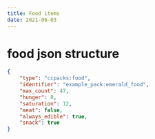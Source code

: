 ```yaml
---
title: Food items
date: 2021-06-03
---
```


# food json structure

```json
{
	"type": "ccpacks:food",
	"identifier": "example_pack:emerald_food",
	"max_count": 47,
	"hunger": 8,
	"saturation": 12,
	"meat": false,
	"always_edible": true,
	"snack": true
}
```
